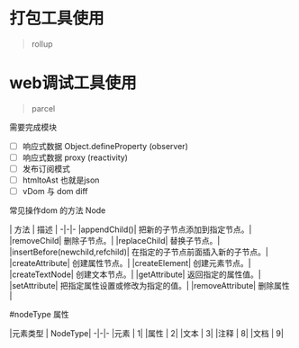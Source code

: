 # 打包工具使用 
> rollup
# web调试工具使用 
> parcel

需要完成模块
  - [ ] 响应式数据 Object.defineProperty (observer)
  - [ ] 响应式数据 proxy (reactivity)
  - [ ] 发布订阅模式
  - [ ] htmltoAst 也就是json
  - [ ] vDom 与 dom diff

常见操作dom 的方法 Node

| 方法 |	描述 |
-|-|-
|appendChild()|	把新的子节点添加到指定节点。|
|removeChild|	删除子节点。|
|replaceChild|	替换子节点。|
|insertBefore(newchild,refchild)|	在指定的子节点前面插入新的子节点。|
|createAttribute|	创建属性节点。|
|createElement|	创建元素节点。|
|createTextNode|	创建文本节点。|
|getAttribute|	返回指定的属性值。|
|setAttribute|	把指定属性设置或修改为指定的值。|
|removeAttribute| 删除属性 |

#nodeType 属性

|元素类型	| NodeType|
-|-|-
|元素	| 1|
|属性	| 2|
|文本	| 3|
|注释	| 8|
|文档	| 9|

